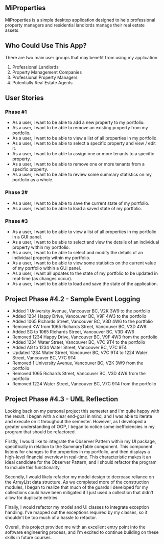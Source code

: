 ## **MiProperties**

MiProperties is a simple desktop application designed to help professional property managers
and residential landlords manage their real estate assets. 


## Who Could Use This App?
There are two main user groups that may benefit from using my application:

1. Professional Landlords 
2. Property Management Companies
3. Professional Property Managers
4. Potentially Real Estate Agents

## User Stories

### Phase #1
- As a user, I want to be able to add a new property to my portfolio.
- As a user, I want to be able to remove an existing property from my portfolio.
- As a user, I want to be able to view a list of all properties in my portfolio.
- As a user, I want to be able to select a specific property and view / edit it.
- As a user, I want to be able to assign one or more tenants to a specific property.
- As a user, I want to be able to remove one or more tenants from a specific property.
- As a user, I want to be able to review some summary statistics on my portfolio as a whole.

### Phase 2#
- As a user, I want to be able to save the current state of my portfolio.
- As a user, I want to be able to load a saved state of my portfolio.

### Phase #3
- As a user, I want to be able to view a list of all properties in my portfolio in a GUI panel.
- As a user, I want to be able to select and view the details of an individual property within my portfolio.
- As a user, I want to be able to select and modify the details of an individual property within my portfolio.
- As a user, I want to be able to view some statistics on the current value of my portfolio within a GUI panel.
- As a user, I want all updates to the state of my portfolio to be updated in real-time (as changes occur).
- As a user, I want to be able to load and save the state of the application.

## Project Phase #4.2 - Sample Event Logging

- Added 1 University Avenue, Vancouver BC, V2K 3W9 to the portfolio
- Added 1234 Happy Drive, Vancouver BC, V9F 4W3 to the portfolio
- Added 1065 Richards Street, Vancouver BC, V3D 4W6 to the portfolio
- Removed KW from 1065 Richards Street, Vancouver BC, V3D 4W6
- Added SG to 1065 Richards Street, Vancouver BC, V3D 4W6
- Removed 1234 Happy Drive, Vancouver BC, V9F 4W3 from the portfolio
- Added 1234 Water Street, Vancouver BC, V7C 9T4 to the portfolio
- Added AG to 1234 Water Street, Vancouver BC, V7C 9T4
- Updated 1234 Water Street, Vancouver BC, V7C 9T4 to 1224 Water Street, Vancouver BC, V7C 9T4
- Removed 1 University Avenue, Vancouver BC, V2K 3W9 from the portfolio
- Removed 1065 Richards Street, Vancouver BC, V3D 4W6 from the portfolio
- Removed 1224 Water Street, Vancouver BC, V7C 9T4 from the portfolio

## Project Phase #4.3 - UML Reflection

Looking back on my personal project this semester and I'm quite happy with the result. I began with a clear end-goal in 
mind, and I was able to iterate and execute on it throughout the semester. However, as I developed a greater understanding 
of OOP, I began to notice some inefficiencies in my program that should be refactored.

Firstly, I would like to integrate the Observer Pattern within my UI package, specifically in relation to the SummaryTable component.
This component listens for changes to the properties in my portfolio, and then displays a high-level financial overview in real-time.
This characteristic makes it an ideal candidate for the Observer Pattern, and I should refactor the program to include this functionality.

Secondly, I would likely refactor my model design to decrease reliance on the ArrayList data structure. As we completed more of the construction
modules, I began to realize that much of the guards I developed for my collections could have been mitigated if I just used a collection that didn't 
allow for duplicate entries.

Finally, I would refactor my model and UI classes to integrate exception handling. I've mapped out the exceptions required by my classes, so
it shouldn't be too much of a hassle to refactor.

Overall, this project provided me with an excellent entry point into the software engineering process, and I'm excited to continue building on these 
skills in future courses.
